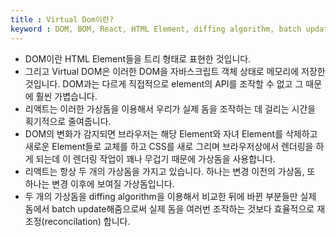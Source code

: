 ```yaml
---
title : Virtual Dom이란?
keyword : DOM, BOM, React, HTML Element, diffing algorithm, batch update, reconsilation
---
```


- DOM이란 HTML Element들을 트리 형태로 표현한 것입니다.
- 그리고 Virtual DOM은 이러한 DOM을 자바스크립트 객체 상태로 메모리에 저장한 것입니다. DOM과는 다르게 직접적으로 element의 API를 조작할 수 없고 그 때문에 훨씬 가볍습니다.
- 리액트는 이러한 가상돔을 이용해서 우리가 실제 돔을 조작하는 데 걸리는 시간을 획기적으로 줄여줍니다.
- DOM의 변화가 감지되면 브라우저는 해당 Element와 자녀 Element를 삭제하고 새로운 Element들로 교체를 하고 CSS를 새로 그리며 브라우저상에서 렌더링을 하게 되는데 이 렌더링 작업이 꽤나 무겁기 때문에 가상돔을 사용합니다.
- 리액트는 항상 두 개의 가상돔을 가지고 있습니다. 하나는 변경 이전의 가상돔, 또 하나는 변경 이후에 보여질 가상돔입니다.
- 두 개의 가상돔을 diffing algorithm을 이용해서 비교한 뒤에 바뀐 부분들만 실제 돔에서 batch update해줌으로써 실제 돔을 여러번 조작하는 것보다 효율적으로 재조정(reconcilation) 합니다.